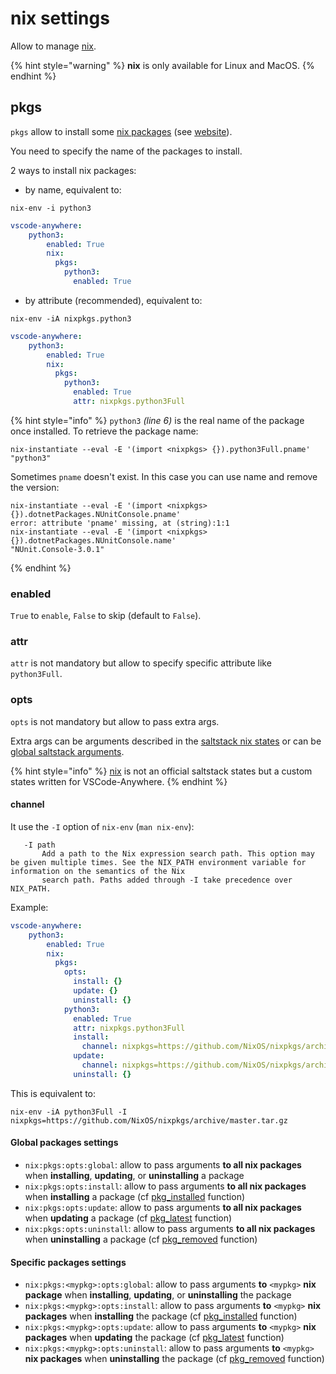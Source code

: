# nix settings

Allow to manage [nix](https://nixos.org).

{% hint style="warning" %}
**nix** is only available for Linux and MacOS.
{% endhint %}

## pkgs

`pkgs` allow to install some [nix packages](https://nixos.org/nixos/packages.html?channel=nixpkgs-unstable&query=) \(see [website](https://nixos.org/nixpkgs/)\).

You need to specify the name of the packages to install.

2 ways to install nix packages:

* by name, equivalent to:

```text
nix-env -i python3
```

```yaml
vscode-anywhere:
    python3:
        enabled: True
        nix:
          pkgs:
            python3:
              enabled: True
```

* by attribute \(recommended\), equivalent to:

```text
nix-env -iA nixpkgs.python3
```

```yaml
vscode-anywhere:
    python3:
        enabled: True
        nix:
          pkgs:
            python3:
              enabled: True
              attr: nixpkgs.python3Full
```

{% hint style="info" %}
`python3` _\(line 6\)_ is the real name of the package once installed. To retrieve the package name:

```text
nix-instantiate --eval -E '(import <nixpkgs> {}).python3Full.pname'
"python3"
```

Sometimes `pname` doesn't exist. In this case you can use name and remove the version:

```text
nix-instantiate --eval -E '(import <nixpkgs> {}).dotnetPackages.NUnitConsole.pname'
error: attribute 'pname' missing, at (string):1:1
nix-instantiate --eval -E '(import <nixpkgs> {}).dotnetPackages.NUnitConsole.name'
"NUnit.Console-3.0.1"
```
{% endhint %}

### enabled

`True` to `enable`, `False` to skip \(default to `False`\).

### attr

`attr` is not mandatory but allow to specify specific attribute like `python3Full`.

### opts

`opts` is not mandatory but allow to pass extra args.

Extra args can be arguments described in the [saltstack nix states](https://github.com/gigi206/VSCode-Anywhere/blob/V2/_states/nix.py) or can be [global saltstack arguments](https://docs.saltstack.com/en/latest/ref/states/requisites.html).

{% hint style="info" %}
[nix](https://github.com/gigi206/VSCode-Anywhere/blob/V2/_states/nix.py) is not an official saltstack states but a custom states written for VSCode-Anywhere.
{% endhint %}

#### channel

It use the `-I` option of `nix-env` \(`man nix-env`\):

```text
   -I path
       Add a path to the Nix expression search path. This option may be given multiple times. See the NIX_PATH environment variable for information on the semantics of the Nix
       search path. Paths added through -I take precedence over NIX_PATH.
```

Example:

```yaml
vscode-anywhere:
    python3:
        enabled: True
        nix:
          pkgs:
            opts:
              install: {}
              update: {}
              uninstall: {}
            python3:
              enabled: True
              attr: nixpkgs.python3Full
              install:
                channel: nixpkgs=https://github.com/NixOS/nixpkgs/archive/master.tar.gz
              update:
                channel: nixpkgs=https://github.com/NixOS/nixpkgs/archive/master.tar.gz
              uninstall: {}
```

This is equivalent to:

```text
nix-env -iA python3Full -I nixpkgs=https://github.com/NixOS/nixpkgs/archive/master.tar.gz
```

#### Global packages settings

* `nix:pkgs:opts:global`: allow to pass arguments **to all nix packages** when **installing**, **updating**, or **uninstalling** a package
* `nix:pkgs:opts:install`: allow to pass arguments **to all nix packages** when **installing** a package  \(cf [pkg\_installed](https://github.com/gigi206/VSCode-Anywhere/blob/V2/_states/nix.py) function\)
* `nix:pkgs:opts:update`: allow to pass arguments **to all nix packages** when **updating** a package \(cf [pkg\_latest](https://github.com/gigi206/VSCode-Anywhere/blob/V2/_states/nix.py) function\)
* `nix:pkgs:opts:uninstall`: allow to pass arguments **to all nix packages** when **uninstalling** a package \(cf [pkg\_removed](https://github.com/gigi206/VSCode-Anywhere/blob/V2/_states/nix.py) function\)

#### Specific packages settings

* `nix:pkgs:<mypkg>:opts:global`: allow to pass arguments **to** `<mypkg>` **nix package** when **installing**, **updating**, or **uninstalling** the package
* `nix:pkgs:<mypkg>:opts:install`: allow to pass arguments **to** `<mypkg>` **nix packages** when **installing** the package \(cf [pkg\_installed](https://github.com/gigi206/VSCode-Anywhere/blob/V2/_states/nix.py) function\)
* `nix:pkgs:<mypkg>:opts:update`: allow to pass arguments **to** `<mypkg>` **nix packages** when **updating** the package \(cf [pkg\_latest](https://github.com/gigi206/VSCode-Anywhere/blob/V2/_states/nix.py) function\)
* `nix:pkgs:<mypkg>:opts:uninstall`: allow to pass arguments **to** `<mypkg>` **nix packages** when **uninstalling** the package \(cf [pkg\_removed](https://github.com/gigi206/VSCode-Anywhere/blob/V2/_states/nix.py) function\)

